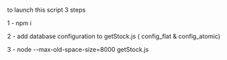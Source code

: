 
to launch this script 3 steps

1 - npm i 

2 - add database configuration to getStock.js ( config_flat & config_atomic)

3 - node --max-old-space-size=8000 getStock.js
